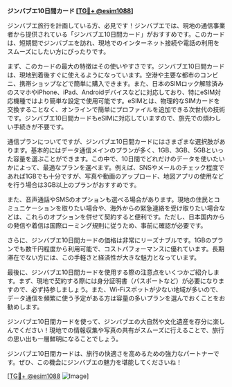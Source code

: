 **ジンバブエ10日間カード [[TG💪+ @esim1088](https://t.me/s/esim1088)]**

ジンバブエ旅行を計画している方、必見です！ジンバブエでは、現地の通信事業者から提供されている「ジンバブエ10日間カード」がおすすめです。このカードは、短期間でジンバブエを訪れ、現地でのインターネット接続や電話の利用をスムーズにしたい方にぴったりです。

まず、このカードの最大の特徴はその使いやすさです。ジンバブエ10日間カードは、現地到着後すぐに使えるようになっています。空港や主要な都市のコンビニ、携帯ショップなどで簡単に購入できます。また、日本のSIMロック解除済みのスマホやiPhone、iPad、Androidデバイスなどに対応しており、特にeSIM対応機種ではより簡単な設定で使用可能です。eSIMとは、物理的なSIMカードを交換することなく、オンラインで簡単にプロファイルを追加できる次世代の技術です。ジンバブエ10日間カードもeSIMに対応していますので、旅先での煩わしい手続きが不要です。

通信プランについてですが、ジンバブエ10日間カードにはさまざまな選択肢があります。基本的にはデータ通信メインのプランが多く、1GB、3GB、5GBといった容量を選ぶことができます。この中で、10日間でどれだけのデータを使いたいかによって、最適なプランを選べます。例えば、SNSやメールのチェック程度であれば1GBでも十分ですが、写真や動画のアップロード、地図アプリの使用などを行う場合は3GB以上のプランがおすすめです。

また、音声通話やSMSのオプションも選べる場合があります。現地の住民とコミュニケーションを取りたい場合や、海外からの緊急連絡を受け取りたい場合などは、これらのオプションを併せて契約すると便利です。ただし、日本国内からの発信や着信は国際ローミング規則に従うため、事前に確認が必要です。

さらに、ジンバブエ10日間カードの価格は非常にリーズナブルです。1GBのプランでも数千円程度から利用可能で、コストパフォーマンスに優れています。長期滞在でない方には、この手軽さと経済性が大きな魅力となっています。

最後に、ジンバブエ10日間カードを使用する際の注意点をいくつかご紹介します。まず、現地で契約する際には身分証明書（パスポートなど）が必要になりますので、必ず持参しましょう。また、Wi-Fiスポットが少ない地域が多いので、データ通信を頻繁に使う予定がある方は容量の多いプランを選んでおくことをお勧めします。

ジンバブエ10日間カードを使って、ジンバブエの大自然や文化遺産を存分に楽しんでください！現地での情報収集や写真の共有がスムーズに行えることで、旅行の思い出も一層鮮明になることでしょう。

ジンバブエ10日間カードは、旅行の快適さを高めるための強力なパートナーです。ぜひ、この機会にジンバブエの魅力を堪能してくださいね！

[[TG💪+ @esim1088](https://t.me/s/esim1088) ![Image](https://i.postimg.cc/Y0z9fWf4/image.png)]